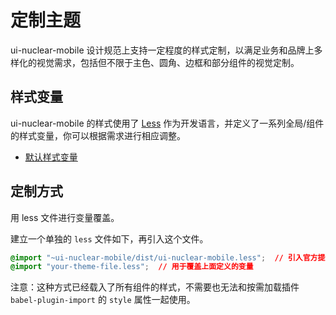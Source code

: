 # 定制主题
ui-nuclear-mobile 设计规范上支持一定程度的样式定制，以满足业务和品牌上多样化的视觉需求，包括但不限于主色、圆角、边框和部分组件的视觉定制。

## 样式变量

ui-nuclear-mobile 的样式使用了 [Less](http://lesscss.org/) 作为开发语言，并定义了一系列全局/组件的样式变量，你可以根据需求进行相应调整。

- [默认样式变量](https://github.com/ladybirdDEV/ui-nuclear-mobile/blob/master/src/components/style/themes/default.less)

## 定制方式
用 less 文件进行变量覆盖。

建立一个单独的 `less` 文件如下，再引入这个文件。

```css
@import "~ui-nuclear-mobile/dist/ui-nuclear-mobile.less";  // 引入官方提供的 less 样式入口文件
@import "your-theme-file.less";  // 用于覆盖上面定义的变量
```

注意：这种方式已经载入了所有组件的样式，不需要也无法和按需加载插件 `babel-plugin-import` 的 `style` 属性一起使用。
